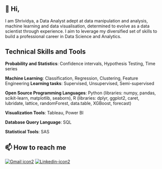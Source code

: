 ## 👋 Hi, 

I am Shrividya, a Data Analyst adept at data manipulation and analysis, machine learning and data visualisation, determined to evolve as a data scientist through experience. I aim to leverage my diversified set of skills to build a professional career in Data Science and Analytics. 

## Technical Skills and Tools
**Probability and Statistics**: Confidence intervals, Hypothesis Testing, Time series

**Machine Learning**: Classification, Regression, Clustering, Feature Engineering
**Learning tasks**: Supervised, Unsupervised, Semi-supervised
                                                                                                                                           
**Open Source Programming Languages**: Python (libraries: numpy, pandas, scikit-learn, matplotlib, seaborn), 
 R (libraries: dplyr, ggplot2, caret, lubridate, lattice, randomForest, data.table, XGBoost, forecast)

**Visualization Tools**: Tableau, Power BI

**Database Query Language**: SQL                                                                                                    

**Statistical Tools**: SAS

## 📫 How to reach me 
[![Gmail icon2](https://user-images.githubusercontent.com/58010969/127124595-c5a59819-83c8-4ace-a4b4-eb480a0b09c2.png)][1]
[![Linkedin-icon2](https://user-images.githubusercontent.com/58010969/127124640-d9e329ab-0f31-4fb5-82d0-cac397a4f53c.png)][2]

[1]: shrividya.gs@gmail.com
[2]: https://www.linkedin.com/in/shrividya-subramaniam-36b76996
